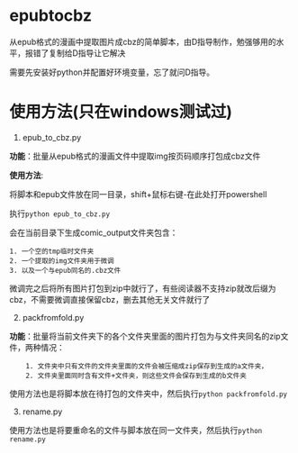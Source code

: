 # epubtocbz

从epub格式的漫画中提取图片成cbz的简单脚本，由D指导制作，勉强够用的水平，报错了复制给D指导让它解决

需要先安装好python并配置好环境变量，忘了就问D指导。

# 使用方法(只在windows测试过)

1. epub_to_cbz.py

**功能**：批量从epub格式的漫画文件中提取img按页码顺序打包成cbz文件

**使用方法**:

将脚本和epub文件放在同一目录，shift+鼠标右键-在此处打开powershell

执行`python epub_to_cbz.py`

会在当前目录下生成comic_output文件夹包含：

```
1. 一个空的tmp临时文件夹
2. 一个提取的img文件夹用于微调
3. 以及一个与epub同名的.cbz文件
```

微调完之后将所有图片打包到zip中就行了，有些阅读器不支持zip就改后缀为cbz，不需要微调直接保留cbz，删去其他无关文件就行了

2. packfromfold.py

**功能**：批量将当前文件夹下的各个文件夹里面的图片打包为与文件夹同名的zip文件，两种情况：
```
    1. 文件夹中只有文件的文件夹里面的文件会被压缩成zip保存到生成的a文件夹，
    2. 文件夹里面同时含有文件+文件夹，则这些文件会保存到生成的b文件夹
```
使用方法也是将脚本放在待打包的文件夹中，然后执行`python packfromfold.py`

3. rename.py

使用方法也是将要重命名的文件与脚本放在同一文件夹，然后执行`python rename.py`
